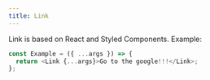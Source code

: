 ```yaml
---
title: Link
---
```


Link is based on React and Styled Components. Example:

```ts
const Example = ({ ...args }) => {
  return <Link {...args}>Go to the google!!!</Link>;
};
```
